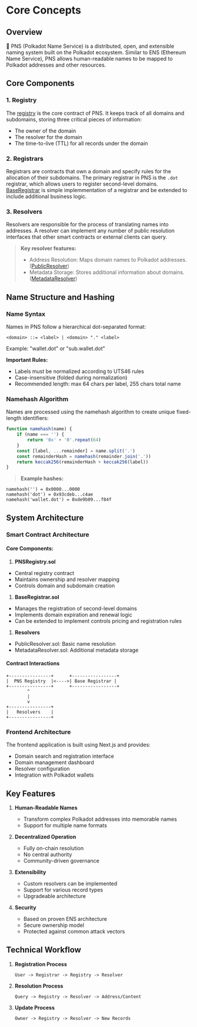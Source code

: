 # Core Concepts

## Overview

🐡 PNS (Polkadot Name Service) is a distributed, open, and extensible naming system built on the Polkadot ecosystem. Similar to ENS (Ethereum Name Service), PNS allows human-readable names to be mapped to Polkadot addresses and other resources.

## Core Components

### 1. Registry

The [registry](https://github.com/mokita-j/pns/blob/main/pns-v2/contracts/registry/PNSRegistry.sol) is the core contract of PNS. It keeps track of all domains and subdomains, storing three critical pieces of information:
- The owner of the domain
- The resolver for the domain
- The time-to-live (TTL) for all records under the domain

### 2. Registrars

Registrars are contracts that own a domain and specify rules for the allocation of their subdomains. The primary registrar in PNS is the `.dot` registrar, which allows users to register second-level domains. [BaseRegistrar](https://github.com/mokita-j/pns/blob/main/pns-v2/contracts/registrar/BaseRegistrar.sol) is simple implemmentation of a registrar and be extended to include additional business logic.

### 3. Resolvers

Resolvers are responsible for the process of translating names into addresses. A resolver can implement any number of public resolution interfaces that other smart contracts or external clients can query.

> **Key resolver features:**
>
> - Address Resolution: Maps domain names to Polkadot addresses. ([PublicResolver](https://github.com/mokita-j/pns/blob/main/pns-v2/contracts/resolver/PublicResolver.sol))
> - Metadata Storage: Stores additional information about domains. ([MetadataResolver](https://github.com/mokita-j/pns/blob/main/pns-v2/contracts/resolver/MetadataResolver.sol))

## Name Structure and Hashing

### Name Syntax

Names in PNS follow a hierarchical dot-separated format:

```bnf
<domain> ::= <label> | <domain> "." <label>
```

Example: "wallet.dot" or "sub.wallet.dot"

**Important Rules:**

- Labels must be normalized according to UTS46 rules
- Case-insensitive (folded during normalization)
- Recommended length: max 64 chars per label, 255 chars total name

### Namehash Algorithm

Names are processed using the namehash algorithm to create unique fixed-length identifiers:

```javascript
function namehash(name) {
    if (name === '') {
        return '0x' + '0'.repeat(64)
    }
    const [label, ...remainder] = name.split('.')
    const remainderHash = namehash(remainder.join('.'))
    return keccak256(remainderHash + keccak256(label))
}
```

> **Example hashes:**
>
```text
namehash('') = 0x0000...0000
namehash('dot') = 0x93cdeb...c4ae
namehash('wallet.dot') = 0xde9b09...f84f
```

## System Architecture

### Smart Contract Architecture

#### Core Components:

1. **PNSRegistry.sol**

- Central registry contract
- Maintains ownership and resolver mapping
- Controls domain and subdomain creation

1. **BaseRegistrar.sol**

- Manages the registration of second-level domains
- Implements domain expiration and renewal logic
- Can be extended to implement controls pricing and registration rules

1. **Resolvers**

- PublicResolver.sol: Basic name resolution
- MetadataResolver.sol: Additional metadata storage

#### Contract Interactions

```ascii
+----------------+      +-----------------+
|  PNS Registry  |<---->| Base Registrar |
+----------------+      +-----------------+
        ^               
        |               
        v             
+----------------+     
|   Resolvers    |     
+----------------+ 
```

### Frontend Architecture

The frontend application is built using Next.js and provides:

- Domain search and registration interface
- Domain management dashboard
- Resolver configuration
- Integration with Polkadot wallets

## Key Features

1. **Human-Readable Names**
   - Transform complex Polkadot addresses into memorable names
   - Support for multiple name formats

2. **Decentralized Operation**
   - Fully on-chain resolution
   - No central authority
   - Community-driven governance

3. **Extensibility**
   - Custom resolvers can be implemented
   - Support for various record types
   - Upgradeable architecture

4. **Security**
   - Based on proven ENS architecture
   - Secure ownership model
   - Protected against common attack vectors

## Technical Workflow

1. **Registration Process**

   ```text
   User -> Registrar -> Registry -> Resolver
   ```

2. **Resolution Process**

   ```text
   Query -> Registry -> Resolver -> Address/Content
   ```

3. **Update Process**

   ```text
   Owner -> Registry -> Resolver -> New Records
   ```
